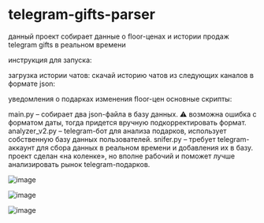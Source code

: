 # telegram-gifts-parser
данный проект собирает данные о floor-ценах и истории продаж telegram gifts в реальном времени

инструкция для запуска:

загрузка истории чатов:
скачай историю чатов из следующих каналов в формате json:

уведомления о подарках
изменения floor-цен
основные скрипты:

main.py – собирает два json-файла в базу данных.
⚠️ возможна ошибка с форматом даты, тогда придется вручную подкорректировать формат.
analyzer_v2.py – telegram-бот для анализа подарков, использует собственную базу данных пользователей.
snifer.py – требует telegram-аккаунт для сбора данных в реальном времени и добавления их в базу.
проект сделан «на коленке», но вполне рабочий и поможет лучше анализировать рынок telegram-подарков.

![image](https://github.com/user-attachments/assets/0434a5c5-c5af-4272-afe6-85fb6e37e2e0)

![image](https://github.com/user-attachments/assets/c6148569-e5cf-4f8c-8467-3f0449e8c0f1)

![image](https://github.com/user-attachments/assets/d979a1b7-814f-447d-80b4-162a6c2e5a5b)

